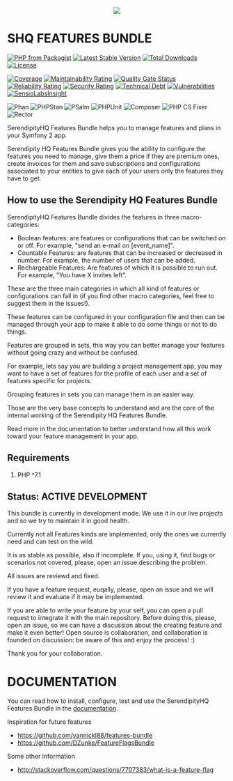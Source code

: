 <p align="center">
    <a href="http://www.serendipityhq.com" target="_blank">
        <img src="http://www.serendipityhq.com/assets/open-source-projects/Logo-SerendipityHQ-Icon-Text-Purple.png">
    </a>
</p>

SHQ FEATURES BUNDLE
===================

[![PHP from Packagist](https://img.shields.io/packagist/php-v/serendipity_hq/features-bundle?color=%238892BF)](https://packagist.org/packages/serendipity_hq/features-bundle)
[![Latest Stable Version](https://poser.pugx.org/serendipity_hq/features-bundle/v/stable.png)](https://packagist.org/packages/serendipity_hq/features-bundle)
[![Total Downloads](https://poser.pugx.org/serendipity_hq/features-bundle/downloads.svg)](https://packagist.org/packages/serendipity_hq/features-bundle)
[![License](https://poser.pugx.org/serendipity_hq/features-bundle/license.svg)](https://packagist.org/packages/serendipity_hq/features-bundle)

[![Coverage](https://sonarcloud.io/api/project_badges/measure?project=Aerendir_bundle-features&metric=coverage)](https://sonarcloud.io/dashboard?id=Aerendir_bundle-features)
[![Maintainability Rating](https://sonarcloud.io/api/project_badges/measure?project=Aerendir_bundle-features&metric=sqale_rating)](https://sonarcloud.io/dashboard?id=Aerendir_bundle-features)
[![Quality Gate Status](https://sonarcloud.io/api/project_badges/measure?project=Aerendir_bundle-features&metric=alert_status)](https://sonarcloud.io/dashboard?id=Aerendir_bundle-features)
[![Reliability Rating](https://sonarcloud.io/api/project_badges/measure?project=Aerendir_bundle-features&metric=reliability_rating)](https://sonarcloud.io/dashboard?id=Aerendir_bundle-features)
[![Security Rating](https://sonarcloud.io/api/project_badges/measure?project=Aerendir_bundle-features&metric=security_rating)](https://sonarcloud.io/dashboard?id=Aerendir_bundle-features)
[![Technical Debt](https://sonarcloud.io/api/project_badges/measure?project=Aerendir_bundle-features&metric=sqale_index)](https://sonarcloud.io/dashboard?id=Aerendir_bundle-features)
[![Vulnerabilities](https://sonarcloud.io/api/project_badges/measure?project=Aerendir_bundle-features&metric=vulnerabilities)](https://sonarcloud.io/dashboard?id=Aerendir_bundle-features)
[![SensioLabsInsight](https://insight.sensiolabs.com/projects/8805ebe7-6fa3-42a8-b514-f1e7469bc2ca/mini.png)](https://insight.sensiolabs.com/projects/8805ebe7-6fa3-42a8-b514-f1e7469bc2ca)

![Phan](https://github.com/Aerendir/bundle-features/workflows/Phan/badge.svg)
![PHPStan](https://github.com/Aerendir/bundle-features/workflows/PHPStan/badge.svg)
![PSalm](https://github.com/Aerendir/bundle-features/workflows/PSalm/badge.svg)
![PHPUnit](https://github.com/Aerendir/bundle-features/workflows/PHPunit/badge.svg)
![Composer](https://github.com/Aerendir/bundle-features/workflows/Composer/badge.svg)
![PHP CS Fixer](https://github.com/Aerendir/bundle-features/workflows/PHP%20CS%20Fixer/badge.svg)
![Rector](https://github.com/Aerendir/bundle-features/workflows/Rector/badge.svg)

SerendipityHQ Features Bundle helps you to manage features and plans in your Symfony 2 app.

Serendipity HQ Features Bundle gives you the ability to configure the features you need to manage, give them a price if they are premium ones, create invoices for them and save subscriptions and configurations associated to your entities to give each of your users only the features they have to get.

How to use the Serendipity HQ Features Bundle
---------------------------------------------

SerendipityHQ Features Bundle divides the features in three macro-categories:

- Boolean features: are features or configurations that can be switched on or off. For example, "send an e-mail on [event_name]".
- Countable Features: are features that can be increased or decreased in number. For example, the number of users that can be added.
- Rechargeable Features: Are features of which it is possible to run out. For example, "You have X invites left".

These are the three main categories in which all kind of features or configurations can fall in (if you find other macro categories, feel free to suggest them in the issues!).

These features can be configured in your configuration file and then can be managed through your app to make it able to do some things or not to do things.

Features are grouped in sets, this way you can better manage your features without going crazy and without be confused.

For example, lets say you are building a project management app, you may want to have a set of features for the profile of each user and a set of features specific for projects.

Grouping features in sets you can manage them in an easier way.

Those are the very base concepts to understand and are the core of the internal working of the Serendipity HQ Features Bundle.

Read more in the documentation to better understand how all this work toward your feature management in your app.

Requirements
------------

1. PHP ^7.1

Status: ACTIVE DEVELOPMENT
--------------------------

This bundle is currently in development mode. We use it in our live projects and so we try to maintain it in good health.

Currently not all Features kinds are implemented, only the ones we currently need and can test on the wild.

It is as stable as possible, also if incomplete. If you, using it, find bugs or scenarios not covered, please, open an issue describing the problem.

All issues are reviewd and fixed.

If you have a feature request, euqally, please, open an issue and we will review it and evaluate if it may be implemented.

If you are able to write your feature by your self, you can open a pull request to integrate it with the main repository. Before doing this, please, open an issue, so we can have a discussion about the creating feature and make it even better! Open source is collaboration, and collaboration is founded on discussion: be aware of this and enjoy the process! :)

Thank you for your collaboration.

DOCUMENTATION
=============

You can read how to install, configure, test and use the SerendipityHQ Features Bundle in the [documentation](src/Resources/docs/Index.md).

Inspiration for future features

- https://github.com/yannickl88/features-bundle
- https://github.com/DZunke/FeatureFlagsBundle

Some other information

- http://stackoverflow.com/questions/7707383/what-is-a-feature-flag
